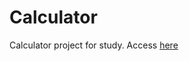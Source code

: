 # Calculator
Calculator project for study.
Access [here](https://riquelmyhsilva.github.io/Calculator/)

